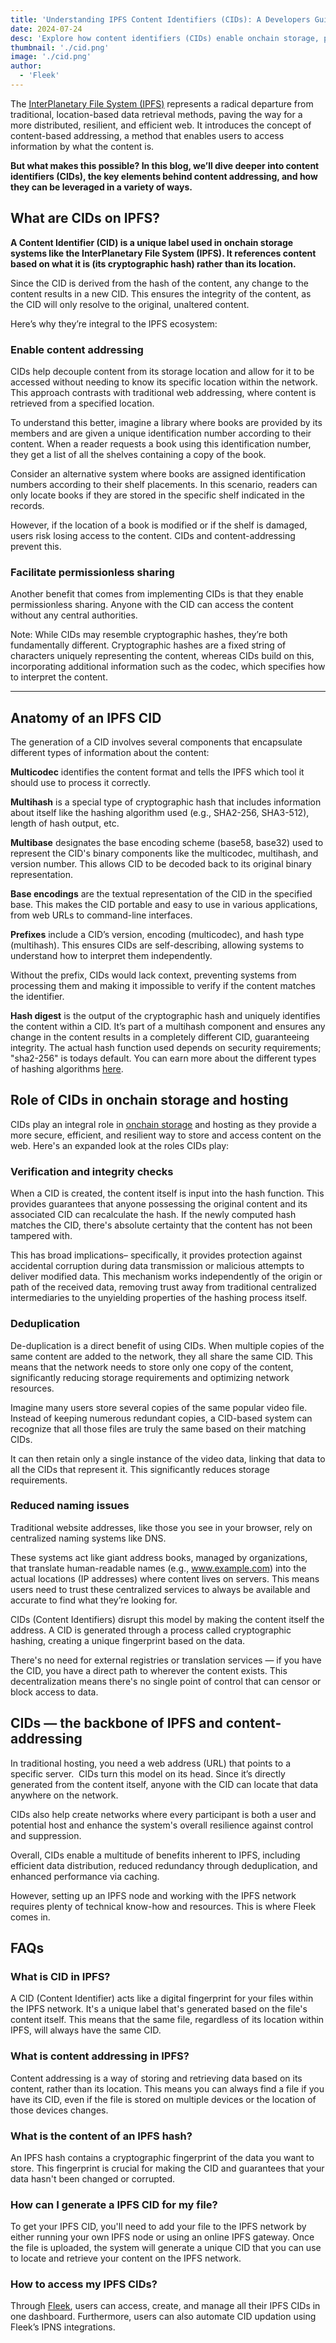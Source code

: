 ```yaml
---
title: 'Understanding IPFS Content Identifiers (CIDs): A Developers Guide'
date: 2024-07-24
desc: 'Explore how content identifiers (CIDs) enable onchain storage, permissionless sharing, and content-based addressing in the IPFS network.'
thumbnail: './cid.png'
image: './cid.png'
author:
  - 'Fleek'
---
```


The <u>[InterPlanetary File System (IPFS)](https://ipfs.tech/)</u> represents a radical departure from traditional, location-based data retrieval methods, paving the way for a more distributed, resilient, and efficient web. It introduces the concept of content-based addressing, a method that enables users to access information by what the content is.

**But what makes this possible? In this blog, we’ll dive deeper into content identifiers (CIDs), the key elements behind content addressing, and how they can be leveraged in a variety of ways.**

## **What are CIDs on IPFS?**

**A Content Identifier (CID) is a unique label used in onchain storage systems like the InterPlanetary File System (IPFS). It references content based on what it is (its cryptographic hash) rather than its location.**

Since the CID is derived from the hash of the content, any change to the content results in a new CID. This ensures the integrity of the content, as the CID will only resolve to the original, unaltered content.

Here’s why they’re integral to the IPFS ecosystem:

### **Enable content addressing**

CIDs help decouple content from its storage location and allow for it to be accessed without needing to know its specific location within the network. This approach contrasts with traditional web addressing, where content is retrieved from a specified location.

To understand this better, imagine a library where books are provided by its members and are given a unique identification number according to their content. When a reader requests a book using this identification number, they get a list of all the shelves containing a copy of the book.

Consider an alternative system where books are assigned identification numbers according to their shelf placements. In this scenario, readers can only locate books if they are stored in the specific shelf indicated in the records.

However, if the location of a book is modified or if the shelf is damaged, users risk losing access to the content. CIDs and content-addressing prevent this.

### **Facilitate permissionless sharing**

Another benefit that comes from implementing CIDs is that they enable permissionless sharing. Anyone with the CID can access the content without any central authorities.

Note: While CIDs may resemble cryptographic hashes, they’re both fundamentally different. Cryptographic hashes are a fixed string of characters uniquely representing the content, whereas CIDs build on this, incorporating additional information such as the codec, which specifies how to interpret the content.

---

## **Anatomy of an IPFS CID**

The generation of a CID involves several components that encapsulate different types of information about the content:

**Multicodec** identifies the content format and tells the IPFS which tool it should use to process it correctly.

**Multihash** is a special type of cryptographic hash that includes information about itself like the hashing algorithm used (e.g., SHA2-256, SHA3-512), length of hash output, etc.

**Multibase** designates the base encoding scheme (base58, base32) used to represent the CID's binary components like the multicodec, multihash, and version number. This allows CID to be decoded back to its original binary representation.

**Base encodings** are the textual representation of the CID in the specified base. This makes the CID portable and easy to use in various applications, from web URLs to command-line interfaces.

**Prefixes** include a CID’s version, encoding (multicodec), and hash type (multihash). This ensures CIDs are self-describing, allowing systems to understand how to interpret them independently.

Without the prefix, CIDs would lack context, preventing systems from processing them and making it impossible to verify if the content matches the identifier.

**Hash digest** is the output of the cryptographic hash and uniquely identifies the content within a CID. It’s part of a multihash component and ensures any change in the content results in a completely different CID, guaranteeing integrity. The actual hash function used depends on security requirements; "sha2-256" is todays default. You can earn more about the different types of hashing algorithms <u>[here](https://richardschneider.github.io/net-ipfs-core/articles/multihash.html)</u>.

## **Role of CIDs in onchain storage and hosting**

CIDs play an integral role in <u>[onchain storage](/docs/platform/storage/)</u> and hosting as they provide a more secure, efficient, and resilient way to store and access content on the web. Here's an expanded look at the roles CIDs play:

### **Verification and integrity checks**

When a CID is created, the content itself is input into the hash function. This provides guarantees that anyone possessing the original content and its associated CID can recalculate the hash. If the newly computed hash matches the CID, there's absolute certainty that the content has not been tampered with.

This has broad implications– specifically, it provides protection against accidental corruption during data transmission or malicious attempts to deliver modified data. This mechanism works independently of the origin or path of the received data, removing trust away from traditional centralized intermediaries to the unyielding properties of the hashing process itself.

### **Deduplication**

De-duplication is a direct benefit of using CIDs. When multiple copies of the same content are added to the network, they all share the same CID. This means that the network needs to store only one copy of the content, significantly reducing storage requirements and optimizing network resources.

Imagine many users store several copies of the same popular video file. Instead of keeping numerous redundant copies, a CID-based system can recognize that all those files are truly the same based on their matching CIDs.

It can then retain only a single instance of the video data, linking that data to all the CIDs that represent it. This significantly reduces storage requirements.

### **Reduced naming issues**

Traditional website addresses, like those you see in your browser, rely on centralized naming systems like DNS.

These systems act like giant address books, managed by organizations, that translate human-readable names (e.g., www.example.com) into the actual locations (IP addresses) where content lives on servers. This means users need to trust these centralized services to always be available and accurate to find what they’re looking for.

CIDs (Content Identifiers) disrupt this model by making the content itself the address. A CID is generated through a process called cryptographic hashing, creating a unique fingerprint based on the data.

There's no need for external registries or translation services — if you have the CID, you have a direct path to wherever the content exists. This decentralization means there's no single point of control that can censor or block access to data.

## **CIDs — the backbone of IPFS and content-addressing**

In traditional hosting, you need a web address (URL) that points to a specific server.  CIDs turn this model on its head. Since it’s directly generated from the content itself, anyone with the CID can locate that data anywhere on the network.

CIDs also help create networks where every participant is both a user and potential host and enhance the system's overall resilience against control and suppression.

Overall, CIDs enable a multitude of benefits inherent to IPFS, including efficient data distribution, reduced redundancy through deduplication, and enhanced performance via caching.

However, setting up an IPFS node and working with the IPFS network requires plenty of technical know-how and resources. This is where Fleek comes in.

## **FAQs**

### **What is CID in IPFS?**

A CID (Content Identifier) acts like a digital fingerprint for your files within the IPFS network. It's a unique label that's generated based on the file's content itself. This means that the same file, regardless of its location within IPFS, will always have the same CID.

### **What is content addressing in IPFS?**

Content addressing is a way of storing and retrieving data based on its content, rather than its location. This means you can always find a file if you have its CID, even if the file is stored on multiple devices or the location of those devices changes.

### **What is the content of an IPFS hash?**

An IPFS hash contains a cryptographic fingerprint of the data you want to store. This fingerprint is crucial for making the CID and guarantees that your data hasn't been changed or corrupted.

### **How can I generate a IPFS CID for my file?**

To get your IPFS CID, you'll need to add your file to the IPFS network by either running your own IPFS node or using an online IPFS gateway. Once the file is uploaded, the system will generate a unique CID that you can use to locate and retrieve your content on the IPFS network.

### **How to access my IPFS CIDs?**

Through <u>[Fleek](https://fleek.xyz/)</u>, users can access, create, and manage all their IPFS CIDs in one dashboard. Furthermore, users can also automate CID updation using Fleek’s IPNS integrations.
